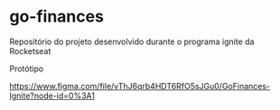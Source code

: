# go-finances
Repositório do projeto desenvolvido durante o programa ignite da Rocketseat

Protótipo

https://www.figma.com/file/vThJ6qrb4HDT6RfO5sJGu0/GoFinances-Ignite?node-id=0%3A1
